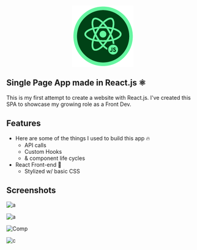 <p align="center">
<img align="center" style="margin: 0 auto;" src="https://github.com/mosqueradvd/cityTrips/blob/master/src/images/react-logo.png">
</p>

## **Single Page App made in React.js** ⚛️ 

This is my first attempt to create a website with React.js. I've created this SPA to showcase my growing role as a Front Dev.

## Features

- Here are some of the things I used to build this app 🔥
  - API calls
  - Custom Hooks
  - & component life cycles
- React Front-end 🤘 
  - Stylized w/ basic CSS

## Screenshots


![](https://i.imgur.com/VnSYxbf.png "a")

![](https://i.imgur.com/TwZaRXg.png "a")

![](https://i.imgur.com/OOMQBJx.png "Comp")

![](https://i.imgur.com/tSoLKAy.png "c")

